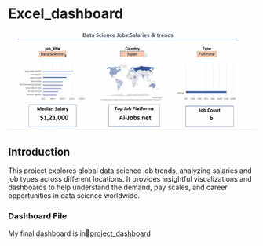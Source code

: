 # Excel_dashboard
![Data Science Jobs](Asset/Main_project.gif)

## Introduction
This project explores global data science job trends, analyzing salaries and job types across different locations. 
It provides insightful visualizations and dashboards to help understand the demand, pay scales, and career opportunities in data science worldwide.

### Dashboard File
My final dashboard is in[📂project_dashboard](https://github.com/AbhijitDass123/Excel_dashboard/raw/main/Asset/Excel_project.xlsx)
